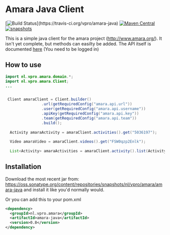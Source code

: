 # Amara Java Client
[![Build Status](https://travis-ci.org/vpro/amara-java.svg?)](https://travis-ci.org/vpro/amara-java)
[![Maven Central](https://img.shields.io/maven-central/v/nl.vpro.amara/amara-java.svg?label=Maven%20Central)](https://search.maven.org/search?q=g:%22nl.vpro.amara%22%20AND%20a:%22amara-java%22)
[![snapshots](https://img.shields.io/nexus/s/https/oss.sonatype.org/nl.vpro.amara/amara-java.svg)](https://oss.sonatype.org/content/repositories/staging/nl/vpro/amara/)


This is a simple java client for the amara project (http://www.amara.org/). It isn't yet complete, but methods can easilty be added. The API itself is documented [here](https://amara.org/api/ "Amara API documentation") (You need to be logged in)
 

## How to use
 
 
 ```java
import nl.vpro.amara.domain.*;
import nl.vpro.amara.Client;
 ...

 
  Client amaraClient = Client.builder()
                 .url(getRequiredConfig("amara.api.url"))
                 .user(getRequiredConfig("amara.api.username"))
                 .apiKey(getRequiredConfig("amara.api.key"))
                 .team(getRequiredConfig("amara.api.team"))
                 .build();
                 
   Activity amaraActivity = amaraClient.activities().get("5036197");
   
   Video amaraVideo = amaraClient.videos().get("FSW0qzp2Enlk"); 
   
   List<Activity> amaraActivities = amaraClient.activity().list(Activity.TYPE_APPROVE_VERSION, now - afterTimestampInSeconds).getActivities();

 ```


## Installation

Download the most recent jar from: https://oss.sonatype.org/content/repositories/snapshots/nl/vpro/amara/amara-java and install it like you'd normally would.

Or you can add this to your pom.xml
```xml
<dependency>
  <groupId>nl.vpro.amara</groupId>
  <artifactId>amara-java</artifactId>
  <version>0.8</version>
</dependency>
```
